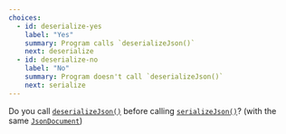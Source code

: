 ```yaml
---
choices:
  - id: deserialize-yes
    label: "Yes"
    summary: Program calls `deserializeJson()`
    next: deserialize
  - id: deserialize-no
    label: "No"
    summary: Program doesn't call `deserializeJson()`
    next: serialize
---
```


Do you call [`deserializeJson()`](/v6/api/json/deserializejson/) before calling [`serializeJson()`](/v6/api/json/serializejson/)? (with the same [`JsonDocument`](/v6/api/jsondocument/))